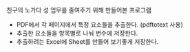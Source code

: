 친구의 노가다 성 업무를 줄여주기 위해 만들어본 프로그램
- PDF에서 각 페이지에서 특정 요소들을 추출한다. (pdftotext 사용)
- 추출한 요소들을 항목별로 나눠 변수에 저장한다.
- 추출하려는 Excel에 Sheet를 만들어 보기좋게 저장한다.
